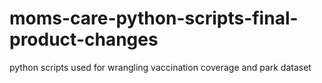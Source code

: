 # moms-care-python-scripts-final-product-changes
python scripts used for wrangling vaccination coverage and park dataset
